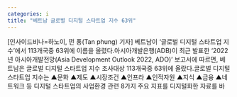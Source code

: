 ```yaml
---
categories: i
title: "베트남 글로벌 디지털 스타트업 지수 63위"
---
```

[인사이드비나=하노이, 떤 풍(Tan phung) 기자] 베트남이 ‘글로벌 디지털 스타트업 지수’에서 113개국중 63위에 이름을 올렸다.아시아개발은행(ADB)이 최근 발표한 ‘2022년 아시아개발전망(Asia Development Outlook 2022, ADO)’ 보고서에 따르면, 베트남은 글로벌 디지털 스타트업 지수 조사대상 113개국중 63위에 올랐다.글로벌 디지털 스타트업 지수는 ▲문화 ▲제도 ▲시장조건 ▲인프라 ▲인적자원 ▲지식 ▲금융 ▲네트워크 등 디지털 스타트업의 사업환경 관련 8가지 주요 지표를 디지털화한 자료를 바